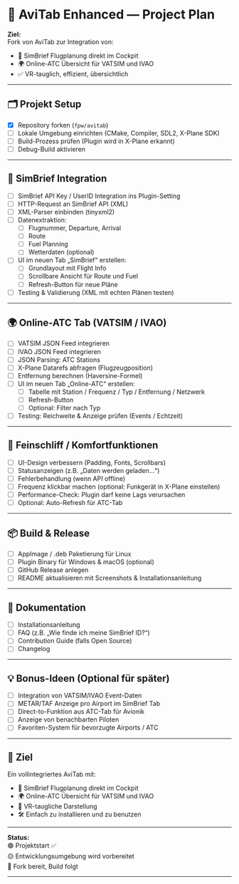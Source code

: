 # 🚀 AviTab Enhanced — Project Plan

**Ziel:**  
Fork von AviTab zur Integration von:
- 🧩 SimBrief Flugplanung direkt im Cockpit
- 🌍 Online-ATC Übersicht für VATSIM und IVAO
- ✅ VR-tauglich, effizient, übersichtlich

---

## 🗂️ Projekt Setup

- [X] Repository forken (`fpw/avitab`)
- [ ] Lokale Umgebung einrichten (CMake, Compiler, SDL2, X-Plane SDK)
- [ ] Build-Prozess prüfen (Plugin wird in X-Plane erkannt)
- [ ] Debug-Build aktivieren

---

## 🧩 SimBrief Integration

- [ ] SimBrief API Key / UserID Integration ins Plugin-Setting
- [ ] HTTP-Request an SimBrief API (XML)
- [ ] XML-Parser einbinden (tinyxml2)
- [ ] Datenextraktion:
  - [ ] Flugnummer, Departure, Arrival
  - [ ] Route
  - [ ] Fuel Planning
  - [ ] Wetterdaten (optional)

- [ ] UI im neuen Tab „SimBrief“ erstellen:
  - [ ] Grundlayout mit Flight Info
  - [ ] Scrollbare Ansicht für Route und Fuel
  - [ ] Refresh-Button für neue Pläne

- [ ] Testing & Validierung (XML mit echten Plänen testen)

---

## 🌍 Online-ATC Tab (VATSIM / IVAO)

- [ ] VATSIM JSON Feed integrieren
- [ ] IVAO JSON Feed integrieren
- [ ] JSON Parsing: ATC Stations
- [ ] X-Plane Datarefs abfragen (Flugzeugposition)
- [ ] Entfernung berechnen (Haversine-Formel)
- [ ] UI im neuen Tab „Online-ATC“ erstellen:
  - [ ] Tabelle mit Station / Frequenz / Typ / Entfernung / Netzwerk
  - [ ] Refresh-Button
  - [ ] Optional: Filter nach Typ

- [ ] Testing: Reichweite & Anzeige prüfen (Events / Echtzeit)

---

## 🎨 Feinschliff / Komfortfunktionen

- [ ] UI-Design verbessern (Padding, Fonts, Scrollbars)
- [ ] Statusanzeigen (z.B. „Daten werden geladen…“)
- [ ] Fehlerbehandlung (wenn API offline)
- [ ] Frequenz klickbar machen (optional: Funkgerät in X-Plane einstellen)
- [ ] Performance-Check: Plugin darf keine Lags verursachen
- [ ] Optional: Auto-Refresh für ATC-Tab

---

## 📦 Build & Release

- [ ] AppImage / .deb Paketierung für Linux
- [ ] Plugin Binary für Windows & macOS (optional)
- [ ] GitHub Release anlegen
- [ ] README aktualisieren mit Screenshots & Installationsanleitung

---

## 📖 Dokumentation

- [ ] Installationsanleitung
- [ ] FAQ (z.B. „Wie finde ich meine SimBrief ID?“)
- [ ] Contribution Guide (falls Open Source)
- [ ] Changelog

---

## 💡 Bonus-Ideen (Optional für später)

- [ ] Integration von VATSIM/IVAO Event-Daten
- [ ] METAR/TAF Anzeige pro Airport im SimBrief Tab
- [ ] Direct-to-Funktion aus ATC-Tab für Avionik
- [ ] Anzeige von benachbarten Piloten
- [ ] Favoriten-System für bevorzugte Airports / ATC

---

## 🎉 Ziel

Ein vollintegriertes AviTab mit:
- 🧩 SimBrief Flugplanung direkt im Cockpit
- 🌍 Online-ATC Übersicht für VATSIM und IVAO
- 🚀 VR-taugliche Darstellung
- 🛠️ Einfach zu installieren und zu benutzen

---

**Status:**  
🟢 Projektstart ✅  
🟡 Entwicklungsumgebung wird vorbereitet  
🔵 Fork bereit, Build folgt

---


